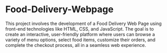 # Food-Delivery-Webpage
This project involves the development of a Food Delivery Web Page using front-end technologies like HTML, CSS, and JavaScript. The goal is to create an interactive, user-friendly platform where users can browse a variety of menu options, select food items, customize their orders, and complete the checkout process, all in a seamless web experience.
